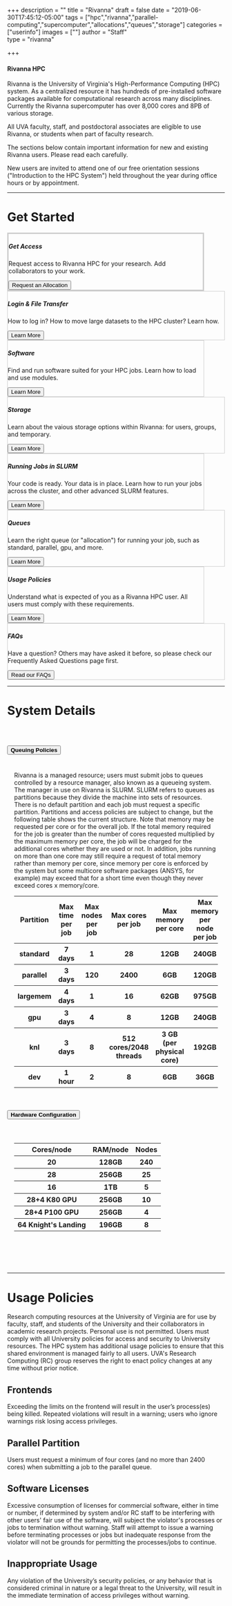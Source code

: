 +++
description = ""
title = "Rivanna"
draft = false
date = "2019-06-30T17:45:12-05:00"
tags = ["hpc","rivanna","parallel-computing","supercomputer","allocations","queues","storage"]
categories = ["userinfo"]
images = [""]
author = "Staff"  
type = "rivanna"

+++

<div class="bd-callout bd-callout-warning">
<h4>Rivanna HPC</h4>
<p>Rivanna is the University of Virginia's High-Performance Computing (HPC) system. As a centralized resource it has hundreds of pre-installed software packages available for computational research across many disciplines. Currently the Rivanna supercomputer has over 8,000 cores and 8PB of various storage.</p>
<p>All UVA faculty, staff, and postdoctoral associates are eligible to use Rivanna, or students when part of faculty research.</p>
</div>

<p class="lead">The sections below contain important information for new and existing Rivanna users. Please read each carefully.</p>
<p class="lead">New users are invited to attend one of our free orientation sessions ("Introduction to the HPC System") held throughout the year during office hours or by appointment.</p>

- - -

# Get Started

<div class="card-group">
<div class="card image-shadow col-md-5 p-3 mb-5 rounded" style="margin-right:3rem;border:solid 3px #ccc;">
  <div class="card-body">
    <h5 class="card-title">Get Access</h5>
    <p class="card-text">Request access to Rivanna HPC for your research. Add collaborators to your work.</p>
    <a href="/userinfo/rivanna/allocations/"><button class="btn btn-primary">Request an Allocation</button></a>
  </div>
</div>
<div class="card image-shadow col-md-5 p-3 mb-5 bg-white rounded" style="border:solid 1px #ccc;"">
  <div class="card-body">
    <h5 class="card-title">Login & File Transfer</h5>
    <p class="card-text">How to log in? How to move large datasets to the HPC cluster? Learn how.</p>
    <a href="/userinfo/rivanna/login/"><button class="btn btn-warning">Learn More</button></a>
  </div>
</div>
</div>
<div class="card-group">
<div class="card image-shadow col-md-5 p-3 mb-5 bg-white rounded" style="margin-right:3rem;border:solid 1px #ccc;"">
  <div class="card-body">
    <h5 class="card-title">Software</h5>
    <p class="card-text">Find and run software suited for your HPC jobs. Learn how to load and use modules.</p>
    <a href="/userinfo/rivanna/software/overview/"><button class="btn btn-warning">Learn More</button></a>
  </div>
</div>
<div class="card image-shadow col-md-5 p-3 mb-5 bg-white rounded" style="border:solid 1px #ccc;"">
  <div class="card-body">
    <h5 class="card-title">Storage</h5>
    <p class="card-text">Learn about the vaious storage options within Rivanna: for users, groups, and temporary.</p>
    <a href="/userinfo/rivanna/storage/"><button class="btn btn-warning">Learn More</button></a>
  </div>
</div>
</div>
<div class="card-group">
<div class="card image-shadow col-md-5 p-3 mb-5 bg-white rounded" style="margin-right:3rem;border:solid 1px #ccc;"">
  <div class="card-body">
    <h5 class="card-title">Running Jobs in SLURM</h5>
    <p class="card-text">Your code is ready. Your data is in place. Learn how to run your jobs across the cluster, and other advanced SLURM features.</p>
    <a href="/userinfo/rivanna/slurm/"><button class="btn btn-warning">Learn More</button></a>
  </div>
</div>
<div class="card image-shadow col-md-5 p-3 mb-5 bg-white rounded" style="border:solid 1px #ccc;">
  <div class="card-body">
    <h5 class="card-title">Queues</h5>
    <p class="card-text">Learn the right queue (or "allocation") for running your job, such as standard, parallel, gpu, and more.</p>
    <a href="/userinfo/rivanna/queues/"><button class="btn btn-warning">Learn More</button></a>
  </div>
</div>
</div>
<div class="card-group">
<div class="card image-shadow col-md-5 p-3 mb-5 bg-white rounded" style="margin-right:3rem;border:solid 1px #ccc;">
  <div class="card-body">
    <h5 class="card-title">Usage Policies</h5>
    <p class="card-text">Understand what is expected of you as a Rivanna HPC user. All users must comply with these requirements.</p>
    <a href="/userinfo/rivanna/overview/#usage-policies"><button class="btn btn-warning">Learn More</button></a>
  </div>
</div>
<div class="card image-shadow col-md-5 p-3 mb-5 bg-white rounded" style="border:solid 1px #ccc;">
  <div class="card-body">
    <h5 class="card-title">FAQs</h5>
    <p class="card-text">Have a question? Others may have asked it before, so please check our Frequently Asked Questions page first.</p>
    <a href="/userinfo/rivanna/faqs/"><button class="btn btn-warning">Read our FAQs</button></a>
  </div>
</div>
</div>

- - -

# System Details

<div id="accordion" style="margin-top:4rem;margin-bottom:4rem;">
  <div class="card">
    <div class="card-header" id="headingTwo">
      <h5 class="mb-0">
        <button class="btn btn-link collapsed" data-toggle="collapse" data-target="#collapseTwo" aria-expanded="false" aria-controls="collapseTwo" style="text-decoration:none;color:black;font-weight:bold;">
          Queuing Policies
        </button>
      </h5>
    </div>
    <div id="collapseTwo" class="collapse" aria-labelledby="headingTwo" data-parent="#accordion">
      <div class="card-body" style="padding:1rem;">
        Rivanna is a managed resource; users must submit jobs to queues controlled by a resource manager, also known as a queueing system.  The manager in use on Rivanna is SLURM.  SLURM refers to queues as partitions because they divide the machine into sets of resources.  There is no default partition and each job must request a specific partition.  Partitions and access policies are subject to change, but the following table shows the current structure.  Note that memory may be requested per core or for the overall job.  If the total memory required for the job is greater than the number of cores requested multiplied by the maximum memory per core, the job will be charged for the additional cores whether they are used or not.  In addition, jobs running on more than one core may still require a request of total memory rather than memory per core, since memory per core is enforced by the system but some multicore software packages (ANSYS, for example) may exceed that for a short time even though they never exceed cores x memory/core.

<table class="table" style="font-weight:normal;">
  <thead class="thead-dark">
    <tr>
      <th scope="col">Partition</th>
      <th scope="col">Max time per job</th>
      <th scope="col">Max nodes per job</th>
      <th scope="col">Max cores per job</th>
      <th scope="col">Max memory per core</th>
      <th scope="col">Max memory per node per job</th>
      <th scope="col">SU Charge Rate</th>
    </tr>
  </thead>
  <tbody>
    <tr>
      <th scope="row">standard</th>
      <th scope="row">7 days</th>
      <th scope="row">1</th>
      <th scope="row">28</th>
      <th scope="row">12GB</th>
      <th scope="row">240GB</th>
      <th scope="row">1.00</th>
    </tr>
    <tr>
      <th scope="row">parallel</th>
      <th scope="row">3 days</th>
      <th scope="row">120</th>
      <th scope="row">2400</th>
      <th scope="row">6GB</th>
      <th scope="row">120GB</th>
      <th scope="row">1.00</th>
    </tr>
    <tr>
      <th scope="row">largemem</th>
      <th scope="row">4 days</th>
      <th scope="row">1</th>
      <th scope="row">16</th>
      <th scope="row">62GB</th>
      <th scope="row">975GB</th>
      <th scope="row">1.00</th>
    </tr>
    <tr>
      <th scope="row">gpu</th>
      <th scope="row">3 days</th>
      <th scope="row">4</th>
      <th scope="row">8</th>
      <th scope="row">12GB</th>
      <th scope="row">240GB</th>
      <th scope="row">1.00</th>
    </tr>
    <tr>
      <th scope="row">knl</th>
      <th scope="row">3 days</th>
      <th scope="row">8</th>
      <th scope="row">512 cores/2048 threads</th>
      <th scope="row">3 GB (per physical core)	</th>
      <th scope="row">192GB</th>
      <th scope="row">1.00</th>
    </tr>
    <tr>
      <th scope="row">dev</th>
      <th scope="row">1 hour</th>
      <th scope="row">2</th>
      <th scope="row">8</th>
      <th scope="row">6GB</th>
      <th scope="row">36GB</th>
      <th scope="row">0.00</th>
    </tr>
  </tbody>
</table>
      </div>
    </div>
  </div>
  <div class="card">
    <div class="card-header" id="headingOne">
      <h5 class="mb-0">
        <button class="btn btn-link collapsed" data-toggle="collapse" data-target="#collapseOne" aria-expanded="false" aria-controls="collapseOne" style="text-decoration:none;color:black;font-weight:bold;">
          Hardware Configuration
        </button>
      </h5>
    </div>
    <div id="collapseOne" class="collapse" aria-labelledby="headingOne" data-parent="#accordion">
      <div class="card-body" style="padding:1rem;">
<table class="table" style="font-weight:normal;">
  <thead>
    <tr>
      <th scope="col">Cores/node</th>
      <th scope="col">RAM/node</th>
      <th scope="col">Nodes</th>
    </tr>
  </thead>
  <tbody>
    <tr>
      <th scope="row">20</th>
      <th scope="row">128GB</th>
      <th scope="row">240</th>
    </tr>
    <tr>
      <th scope="row">28</th>
      <th scope="row">256GB</th>
      <th scope="row">25</th>
    </tr>
    <tr>
      <th scope="row">16</th>
      <th scope="row">1TB</th>
      <th scope="row">5</th>
    </tr>
    <tr>
      <th scope="row">28+4 K80 GPU</th>
      <th scope="row">256GB</th>
      <th scope="row">10</th>
    </tr>
    <tr>
      <th scope="row">28+4 P100 GPU</th>
      <th scope="row">256GB</th>
      <th scope="row">4</th>
    </tr>
    <tr>
      <th scope="row">64 Knight's Landing</th>
      <th scope="row">196GB</th>
      <th scope="row">8</th>
    </tr>
  </tbody>
</table>
      </div>
    </div>
  </div>
<!--
  <div class="card">
    <div class="card-header" id="headingThree">
      <h5 class="mb-0">
        <button class="btn btn-link collapsed" data-toggle="collapse" data-target="#collapseThree" aria-expanded="false" aria-controls="collapseThree" style="text-decoration:none;color:black;font-weight:bold;font-size:110%;">
          Storage Options
        </button>
      </h5>
    </div>
    <div id="collapseThree" class="collapse" aria-labelledby="headingThree" data-parent="#accordion">
      <div class="card-body" style="padding:1rem;">
      <p>A more complete description of storage options and policies is at our <a href="/userinfo/rivanna/storage/">HPC storage page</a>.</p>
      <h4>Home Directories</h4>
      <p>Each user has a home directory.  This storage is accessed as <code>/home/$USER</code>, where <code>$USER</code> is an environment variable set by the system that corresponds to the user's login ID.</p>
      <p>The <code>hdquota</code> command shows usage of space for the home directory only.</p>
      <h4>Scratch Storage</h4>
      <p>All nodes share a high-speed Lustre filesystem for temporary storage with up to 1.4PB of storage space for all users.   Each user is assigned space with a default quota of 10TB of storage per user.   This storage is accessed as <code>/scratch/$USER</code>.</p>
      <h4>Long-Term Storage</h4>
      <p>Groups may lease permanent storage from ITS which can be mounted to Rivanna.</p>
      </div>
    </div>
  </div>
  -->
</div>

- - -

# Usage Policies

Research computing resources at the University of Virginia are for use by faculty, staff, and students of the University and their collaborators in academic research projects.  Personal use is not permitted.  Users must comply with all University policies for access and security to University resources.  The HPC system has additional usage policies to ensure that this shared environment is managed fairly to all users. UVA's Research Computing (RC) group reserves the right to enact policy changes at any time without prior notice.
 
## Frontends

Exceeding the limits on the frontend will result in the user’s process(es) being killed. Repeated violations will result in a warning; users who ignore warnings risk losing access privileges.
 
## Parallel Partition

Users must request a minimum of four cores (and no more than 2400 cores) when submitting a job to the parallel queue.
 
## Software Licenses

Excessive consumption of licenses for commercial software, either in time or number, if determined by system and/or RC staff to be interfering with other users' fair use of the software, will subject the violator's processes or jobs to termination without warning.  Staff will attempt to issue a warning before terminating processes or jobs but inadequate response from the violator will not be grounds for permitting the processes/jobs to continue.
 
## Inappropriate Usage

Any violation of the University’s security policies, or any behavior that is considered criminal in nature or a legal threat to the University, will result in the immediate termination of access privileges without warning.

<br clear=all />

